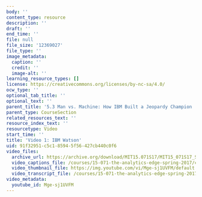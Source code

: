 ```yaml
---
body: ''
content_type: resource
description: ''
draft: ''
end_time: ''
file: null
file_size: '12369027'
file_type: ''
image_metadata:
  caption: ''
  credit: ''
  image-alt: ''
learning_resource_types: []
license: https://creativecommons.org/licenses/by-nc-sa/4.0/
ocw_type: ''
optional_tab_title: ''
optional_text: ''
parent_title: '5.3 Man vs. Machine: How IBM Built a Jeopardy Champion '
parent_type: CourseSection
related_resources_text: ''
resource_index_text: ''
resourcetype: Video
start_time: ''
title: 'Video 1: IBM Watson'
uid: 91f32951-c5c1-8594-5f56-427cb440c0f6
video_files:
  archive_url: https://archive.org/download/MIT15.071S17/MIT15_071S17_Session_5.3.01_300k.mp4
  video_captions_file: /courses/15-071-the-analytics-edge-spring-2017/c82b832d2c3e50afa7c2a7b80e1f2174_Mge-sj1UVFM.vtt
  video_thumbnail_file: https://img.youtube.com/vi/Mge-sj1UVFM/default.jpg
  video_transcript_file: /courses/15-071-the-analytics-edge-spring-2017/5ee12b61caaa26eda069327599f284e7_Mge-sj1UVFM.pdf
video_metadata:
  youtube_id: Mge-sj1UVFM
---
```

